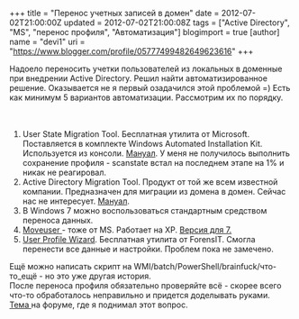 +++
title = "Перенос учетных записей в домен"
date = 2012-07-02T21:00:00Z
updated = 2012-07-02T21:00:08Z
tags = ["Active Directory", "MS", "перенос профиля", "Автоматизация"]
blogimport = true 
[author]
	name = "devi1"
	uri = "https://www.blogger.com/profile/05777499482649623616"
+++

Надоело переносить учетки пользователей из локальных в доменные при внедрении Active Directory. Решил найти автоматизированное решение. Оказывается не я первый озадачился этой проблемой =) Есть как минимум 5 вариантов автоматизации. Рассмотрим их по порядку.<br /><br /><br /><ol><li>User State Migration Tool. Бесплатная утилита от Microsoft. Поставляется в комплекте Windows Automated Installation Kit. Используется из консоли. <a href="http://technet.microsoft.com/library/dd560801.aspx">Мануал</a>. У меня не получилось выполнить сохранение профиля - scanstate встал на последнем этапе на 1% и никак не реагировал.</li><li>Active Directory Migration Tool. Продукт от той же всем известной компании. Предназначен для миграции из домена в домен. Сейчас нас не интересует. <a href="http://support.microsoft.com/kb/326480/ru">Мануал</a>.</li><li>В Windows 7 можно воспользоваться стандартным средством переноса данных.</li><li><a href="http://www.microsoft.com/en-us/download/details.aspx?id=17657">Moveuser </a>- тоже от MS. Работает на XP. <a href="http://blog.lithiumblue.com/2011/11/lithnetmoveuser-replacement-for.html">Версия для 7.</a></li><li><a href="http://www.forensit.com/downloads.html">User Profile Wizard</a>. Бесплатная утилита от ForensIT. Смогла перенести все данные и настройки. Проблем пока не замечено.&nbsp;</li></ol>Ещё можно написать скрипт на WMI/batch/PowerShell/brainfuck/что-то_ещё - но это уже другая история.<br />После переноса профиля обязательно проверяйте всё - скорее всего что-то обработалось неправильно и придется доделывать руками.<br /><a href="http://forum.ixbt.com/topic.cgi?id=7:41810">Тема </a>на форуме, где я поднимал этот вопрос.
